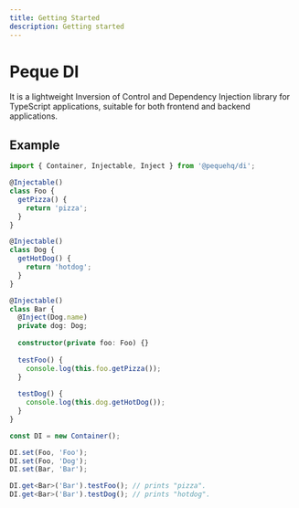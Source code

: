 ```yaml
---
title: Getting Started
description: Getting started
---
```


# Peque DI

It is a lightweight Inversion of Control and Dependency Injection library for TypeScript applications, suitable for both
frontend and backend applications.

## Example

```typescript
import { Container, Injectable, Inject } from '@pequehq/di';

@Injectable()
class Foo {
  getPizza() {
    return 'pizza';
  }
}

@Injectable()
class Dog {
  getHotDog() {
    return 'hotdog';
  }
}

@Injectable()
class Bar {
  @Inject(Dog.name)
  private dog: Dog;
  
  constructor(private foo: Foo) {}
  
  testFoo() {
    console.log(this.foo.getPizza());
  }
  
  testDog() {
    console.log(this.dog.getHotDog());
  }
}

const DI = new Container();

DI.set(Foo, 'Foo');
DI.set(Foo, 'Dog');
DI.set(Bar, 'Bar');

DI.get<Bar>('Bar').testFoo(); // prints "pizza".
DI.get<Bar>('Bar').testDog(); // prints "hotdog".
```
